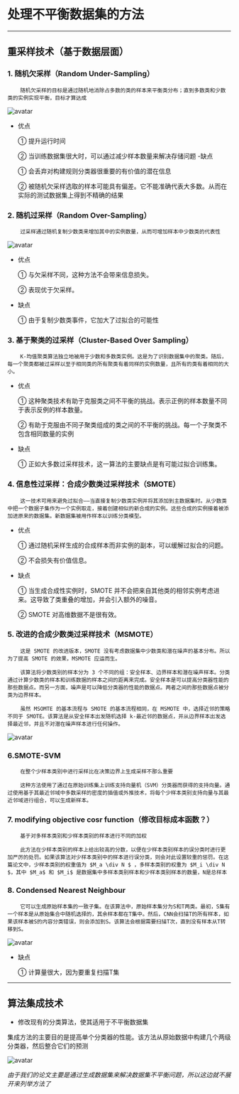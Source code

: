 # 处理不平衡数据集的方法
---
## 重采样技术（基于数据层面）
### 1.  随机欠采样（Random Under-Sampling）
 
        随机欠采样的目标是通过随机地消除占多数的类的样本来平衡类分布；直到多数类和少数类的实例实现平衡，目标才算达成

![avatar](RUS.png)


- 优点 
 
    ① 提升运行时间
    
    ② 当训练数据集很大时，可以通过减少样本数量来解决存储问题
-缺点
    
    ① 会丢弃对构建规则分类器很重要的有价值的潜在信息

    ② 被随机欠采样选取的样本可能具有偏差。它不能准确代表大多数。从而在实际的测试数据集上得到不精确的结果




### 2. 随机过采样（Random Over-Sampling）

        过采样通过随机复制少数类来增加其中的实例数量，从而可增加样本中少数类的代表性

![avatar](ROS.PNG)

- 优点 

    ① 与欠采样不同，这种方法不会带来信息损失。

    ② 表现优于欠采样。

- 缺点

    ① 由于复制少数类事件，它加大了过拟合的可能性

### 3. 基于聚类的过采样（Cluster-Based Over Sampling）

        K-均值聚类算法独立地被用于少数和多数类实例。这是为了识别数据集中的聚类。随后，每一个聚类都被过采样以至于相同类的所有聚类有着同样的实例数量，且所有的类有着相同的大小。

- 优点
    
    ① 这种聚类技术有助于克服类之间不平衡的挑战。表示正例的样本数量不同于表示反例的样本数量。

    ② 有助于克服由不同子聚类组成的类之间的不平衡的挑战。每一个子聚类不包含相同数量的实例

- 缺点

    ① 正如大多数过采样技术，这一算法的主要缺点是有可能过拟合训练集。

### 4. 信息性过采样：合成少数类过采样技术（SMOTE）

        这一技术可用来避免过拟合——当直接复制少数类实例并将其添加到主数据集时。从少数类中把一个数据子集作为一个实例取走，接着创建相似的新合成的实例。这些合成的实例接着被添加进原来的数据集。新数据集被用作样本以训练分类模型。

- 优点
 
    ① 通过随机采样生成的合成样本而非实例的副本，可以缓解过拟合的问题。

    ② 不会损失有价值信息。

- 缺点 

    ① 当生成合成性实例时，SMOTE 并不会把来自其他类的相邻实例考虑进来。这导致了类重叠的增加，并会引入额外的噪音。

    ② SMOTE 对高维数据不是很有效。

### 5. 改进的合成少数类过采样技术（MSMOTE）


        这是 SMOTE 的改进版本，SMOTE 没有考虑数据集中少数类和潜在噪声的基本分布。所以为了提高 SMOTE 的效果，MSMOTE 应运而生。

        该算法将少数类别的样本分为 3 个不同的组：安全样本、边界样本和潜在噪声样本。分类通过计算少数类的样本和训练数据的样本之间的距离来完成。安全样本是可以提高分类器性能的那些数据点。而另一方面，噪声是可以降低分类器的性能的数据点。两者之间的那些数据点被分类为边界样本。

        虽然 MSOMTE 的基本流程与 SMOTE 的基本流程相同，在 MSMOTE 中，选择近邻的策略不同于 SMOTE。该算法是从安全样本出发随机选择 k-最近邻的数据点，并从边界样本出发选择最近邻，并且不对潜在噪声样本进行任何操作。

![avatar](SMOTE-SVM.PNG)


### 6.SMOTE-SVM

        在整个少样本类别中进行采样比在决策边界上生成采样不那么重要

        这种方法使用了通过在原始训练集上训练支持向量机（SVM）分类器而获得的支持向量。通过使用基于其最近邻域中多数采样的密度的插值或外推技术，将每个少样本类别支持向量与其最近邻域进行组合，可以生成新样本。


    

### 7. modifying objective cosr function（修改目标成本函数？）

        基于对多样本类别和少样本类别的样本进行不同的加权

        此方法在少样本类别的样本上给出较高的分数，以便在少样本类别样本的误分类时进行更加严厉的处罚。如果该算法对少样本类别中的样本进行误分类，则会对此设置较重的惩罚。在这篇论文中，少样本类别的权重值为 $M_a \div N $ ，多样本类别的权重为 $M_i \div N $，其中 $M_a$ 和 $M_i$ 是数据集中多样本类别样本和少样本类别样本的数量，N是总样本

### 8. Condensed Nearest Neighbour

        它可以生成原始样本集的一致子集。在该算法中，原始样本集分为S和T两类。最初，S集有一个样本是从原始集合中随机选择的，其余样本都在T集中。然后，CNN会扫描T的所有样本，如果该样本被S的内容分类错误，则会添加到S。该算法会根据需要扫描T次，直到没有样本从T转移到S。

![avatar](CNN.PNG)

- 缺点
    
    ① 计算量很大，因为要重复扫描T集


---
## 算法集成技术
- 修改现有的分类算法，使其适用于不平衡数据集

集成方法的主要目的是提高单个分类器的性能。该方法从原始数据中构建几个两级分类器，然后整合它们的预测

![avatar](http://mmbiz.qpic.cn/mmbiz_png/KmXPKA19gW8zRspIQNyjaNfjsUI6icwZ8mdwUjdSP9NibLfLdvo39ZFc3vU6p2MRickhbYXQNlGyPQkJNdTty9KUw/640?wx_fmt=png&tp=webp&wxfrom=5&wx_lazy=1&wx_co=1)

*由于我们的论文主要是通过生成数据集来解决数据集不平衡问题，所以这边就不展开来列举方法了*



